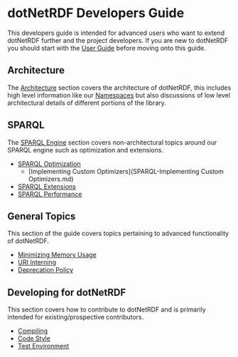 # dotNetRDF Developers Guide

This developers guide is intended for advanced users who want to extend dotNetRDF further and the project developers.  If you are new to dotNetRDF you should start with the [User Guide](../user_guide/index.md) before moving onto this guide.

## Architecture

The [Architecture](Architecture.md) section covers the architecture of dotNetRDF, this includes high level information like our [Namespaces](Architecture-Namespaces.md) but also discussions of low level architectural details of different portions of the library.

## SPARQL

The [SPARQL Engine](SPARQL-Engine.md) section covers non-architectural topics around our SPARQL engine such as optimization and extensions.

* [SPARQL Optimization](SPARQL-Optimization.md)
  * [Implementing Custom Optimizers](SPARQL-Implementing Custom Optimizers.md)
* [SPARQL Extensions](SPARQL-Extensions.md)
* [SPARQL Performance](SPARQL-Performance.md)

## General Topics

This section of the guide covers topics pertaining to advanced functionality of dotNetRDF.

* [Minimizing Memory Usage](../howto/Minimize-Memory-Usage.md)
* [URI Interning](URI-Interning.md)
* [Deprecation Policy](Deprecation-Policy.md)

## Developing for dotNetRDF

This section covers how to contribute to dotNetRDF and is primarily intended for existing/prospective contributors.

* [Compiling](Compiling.md)
* [Code Style](Code-Style.md)
* [Test Environment](Test-Environment.md)